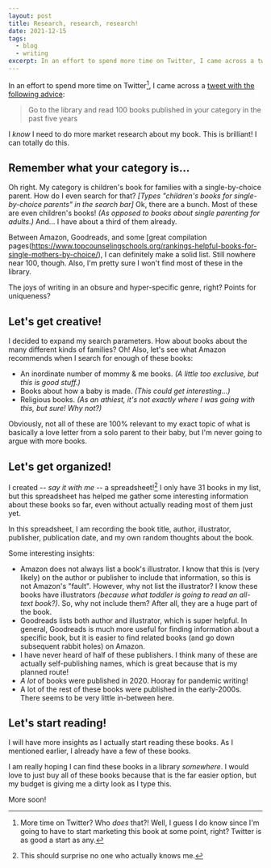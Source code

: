 ```yaml
---
layout: post
title: Research, research, research!
date: 2021-12-15
tags:
  - blog
  - writing
excerpt: In an effort to spend more time on Twitter, I came across a tweet with the following advice.
---
```


In an effort to spend more time on Twitter[^1], I came across a [tweet with the following advice](https://twitter.com/literaticat/status/1470448467063492611):

>  Go to the library and read 100 books published in your category in the past five years

I _know_ I need to do more market research about my book. This is brilliant! I can totally do this.

## Remember what your category is...

Oh right. My category is children's book for families with a single-by-choice parent. How do I even search for that? _[Types "children's books for single-by-choice parents" in the search bar]_ Ok, there are a bunch. Most of these are even children's books! _(As opposed to books about single parenting for adults.)_ And... I have about a third of them already. 

Between Amazon, Goodreads, and some [great compilation pages(https://www.topcounselingschools.org/rankings-helpful-books-for-single-mothers-by-choice/), I can definitely make a solid list. Still nowhere near 100, though. Also, I'm pretty sure I won't find most of these in the library.

The joys of writing in an obsure and hyper-specific genre, right? Points for uniqueness? 

## Let's get creative!

I decided to expand my search parameters. How about books about the many different kinds of families? Oh! Also, let's see what Amazon recommends when I search for enough of these books:

* An inordinate number of mommy & me books. _(A little too exclusive, but this is good stuff.)_
* Books about how a baby is made. _(This could get interesting...)_
* Religious books. _(As an athiest, it's not exactly where I was going with this, but sure! Why not?)_

Obviously, not all of these are 100% relevant to my exact topic of what is basically a love letter from a solo parent to their baby, but I'm never going to argue with more books.

## Let's get organized!

I created -- _say it with me_ -- a spreadsheet![^2] I only have 31 books in my list, but this spreadsheet has helped me gather some interesting information about these books so far, even without actually reading most of them just yet. 

In this spreadsheet, I am recording the book title, author, illustrator, publisher, publication date, and my own random thoughts about the book.

Some interesting insights:

* Amazon does not always list a book's illustrator. I know that this is (very likely) on the author or publisher to include that information, so this is not Amazon's "fault". However, why not list the illustrator? I know these books have illustrators _(because what toddler is going to read an all-text book?)_. So, why not include them? After all, they are a huge part of the book. 
* Goodreads lists both author and illustrator, which is super helpful. In general, Goodreads is much more useful for finding information about a specific book, but it is easier to find related books (and go down subsequent rabbit holes) on Amazon.
* I have never heard of half of these publishers. I think many of these are actually self-publishing names, which is great because that is my planned route!
* _A lot_ of books were published in 2020. Hooray for pandemic writing!
* A lot of the rest of these books were published in the early-2000s. There seems to be very little in-between here.

## Let's start reading!

I will have more insights as I actually start reading these books. As I mentioned earlier, I already have a few of these books.

I am really hoping I can find these books in a library _somewhere_. I would love to just buy all of these books because that is the far easier option, but my budget is giving me a dirty look as I type this.

More soon!



[^1]: More time on Twitter? Who _does_ that?! Well, I guess I do know since I'm going to have to start marketing this book at some point, right? Twitter is as good a start as any.
[^2]: This should surprise no one who actually knows me.